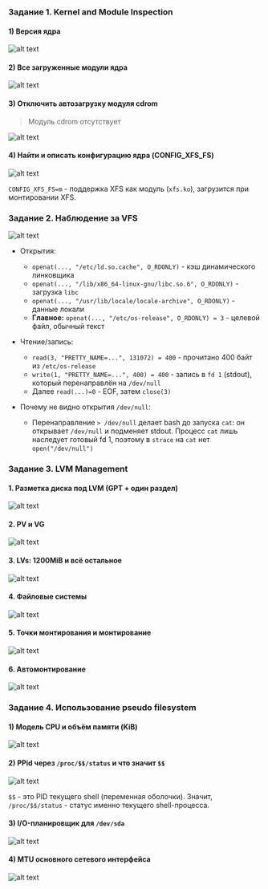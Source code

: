 ### Задание 1. Kernel and Module Inspection

#### 1) Версия ядра

![alt text](img/task_1_1.png)

#### 2) Все загруженные модули ядра

![alt text](img/task_1_2.png)

#### 3) Отключить автозагрузку модуля cdrom

> Модуль cdrom отсутствует

![alt text](img/task_1_3.png)

#### 4) Найти и описать конфигурацию ядра (CONFIG_XFS_FS)

![alt text](img/task_1_4.png)

`CONFIG_XFS_FS=m` - поддержка XFS как модуль (`xfs.ko`), загрузится при монтировании XFS.

### Задание 2. Наблюдение за VFS

![alt text](img/task_2_1.png)

- Открытия:

  - `openat(..., "/etc/ld.so.cache", O_RDONLY)` - кэш динамического линковщика
  - `openat(..., "/lib/x86_64-linux-gnu/libc.so.6", O_RDONLY)` - загрузка `libc`
  - `openat(..., "/usr/lib/locale/locale-archive", O_RDONLY)` - данные локали
  - **Главное:** `openat(..., "/etc/os-release", O_RDONLY) = 3` - целевой файл, обычный текст

- Чтение/запись:

  - `read(3, "PRETTY_NAME=...", 131072) = 400` - прочитано 400 байт из `/etc/os-release`
  - `write(1, "PRETTY_NAME=...", 400) = 400` - запись в `fd 1` (stdout), который перенаправлён на `/dev/null`
  - Далее `read(...)=0` - EOF, затем `close(3)`

- Почему не видно открытия `/dev/null`:

  - Перенаправление `> /dev/null` делает bash до запуска `cat`: он открывает `/dev/null` и подменяет stdout. Процесс `cat` лишь наследует готовый fd 1, поэтому в `strace` на `cat` нет `open("/dev/null")`

### Задание 3. LVM Management

#### 1. Разметка диска под LVM (GPT + один раздел)

![alt text](img/task_3_1.png)

#### 2. PV и VG

![alt text](img/task_3_2.png)

#### 3. LVs: 1200MiB и всё остальное

![alt text](img/task_3_3.png)

#### 4. Файловые системы

![alt text](img/task_3_4.png)

#### 5. Точки монтирования и монтирование

![alt text](img/task_3_5.png)

#### 6. Автомонтирование

![alt text](img/task_3_6.png)

### Задание 4. Использование pseudo filesystem

#### 1) Модель CPU и объём памяти (KiB)

![alt text](img/task_4_1.png)

#### 2) PPid через `/proc/$$/status` и что значит `$$`

![alt text](img/task_4_2.png)

`$$` - это PID текущего shell (переменная оболочки). Значит, `/proc/$$/status` - статус именно текущего shell-процесса.

#### 3) I/O-планировщик для `/dev/sda`

![alt text](img/task_4_3.png)

#### 4) MTU основного сетевого интерфейса

![alt text](img/task_4_4.png)
